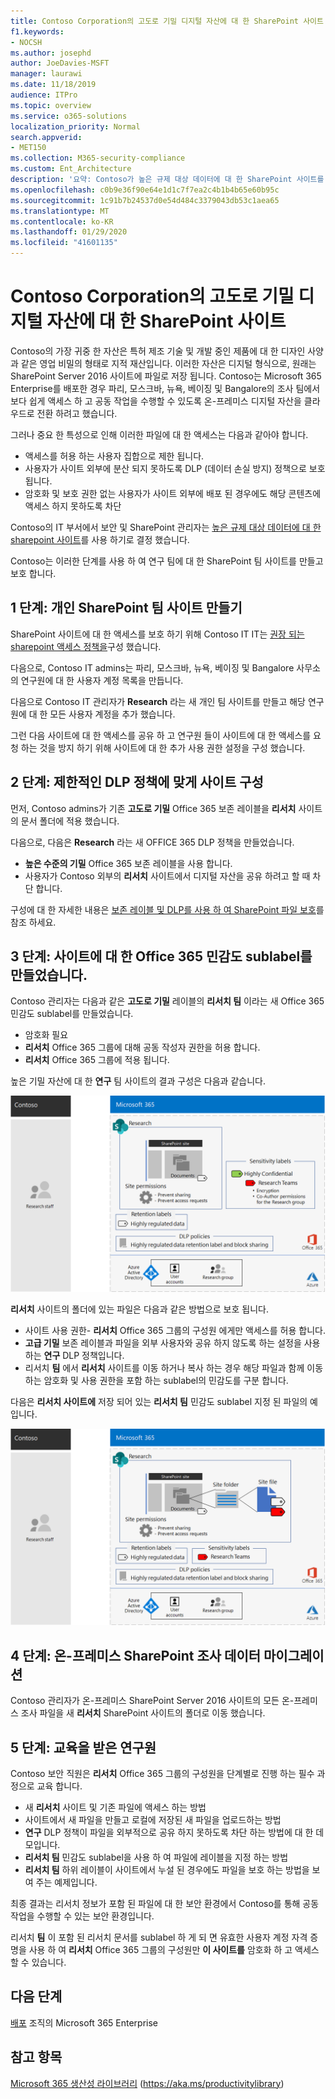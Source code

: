 ```yaml
---
title: Contoso Corporation의 고도로 기밀 디지털 자산에 대 한 SharePoint 사이트
f1.keywords:
- NOCSH
ms.author: josephd
author: JoeDavies-MSFT
manager: laurawi
ms.date: 11/18/2019
audience: ITPro
ms.topic: overview
ms.service: o365-solutions
localization_priority: Normal
search.appverid:
- MET150
ms.collection: M365-security-compliance
ms.custom: Ent_Architecture
description: '요약: Contoso가 높은 규제 대상 데이터에 대 한 SharePoint 사이트를 구현 하 여 조사 팀 간의 공동 작업을 간편 하 게 수행 하는 방법'
ms.openlocfilehash: c0b9e36f90e64e1d1c7f7ea2c4b1b4b65e60b95c
ms.sourcegitcommit: 1c91b7b24537d0e54d484c3379043db53c1aea65
ms.translationtype: MT
ms.contentlocale: ko-KR
ms.lasthandoff: 01/29/2020
ms.locfileid: "41601135"
---
```

# <a name="sharepoint-site-for-highly-confidential-digital-assets-of-the-contoso-corporation"></a>Contoso Corporation의 고도로 기밀 디지털 자산에 대 한 SharePoint 사이트

Contoso의 가장 귀중 한 자산은 특허 제조 기술 및 개발 중인 제품에 대 한 디자인 사양과 같은 영업 비밀의 형태로 지적 재산입니다. 이러한 자산은 디지털 형식으로, 원래는 SharePoint Server 2016 사이트에 파일로 저장 됩니다. Contoso는 Microsoft 365 Enterprise를 배포한 경우 파리, 모스크바, 뉴욕, 베이징 및 Bangalore의 조사 팀에서 보다 쉽게 액세스 하 고 공동 작업을 수행할 수 있도록 온-프레미스 디지털 자산을 클라우드로 전환 하려고 했습니다. 
  
그러나 중요 한 특성으로 인해 이러한 파일에 대 한 액세스는 다음과 같아야 합니다.

- 액세스를 허용 하는 사용자 집합으로 제한 됩니다. 
- 사용자가 사이트 외부에 분산 되지 못하도록 DLP (데이터 손실 방지) 정책으로 보호 됩니다.
- 암호화 및 보호 권한 없는 사용자가 사이트 외부에 배포 된 경우에도 해당 콘텐츠에 액세스 하지 못하도록 차단

Contoso의 IT 부서에서 보안 및 SharePoint 관리자는 [높은 규제 대상 데이터에 대 한 sharepoint 사이트](teams-sharepoint-online-sites-highly-regulated-data.md)를 사용 하기로 결정 했습니다.
  
Contoso는 이러한 단계를 사용 하 여 연구 팀에 대 한 SharePoint 팀 사이트를 만들고 보호 합니다.

## <a name="step-1-created-a-private-sharepoint-team-site"></a>1 단계: 개인 SharePoint 팀 사이트 만들기

SharePoint 사이트에 대 한 액세스를 보호 하기 위해 Contoso IT IT는 [권장 되는 sharepoint 액세스 정책을](sharepoint-file-access-policies.md)구성 했습니다.

다음으로, Contoso IT admins는 파리, 모스크바, 뉴욕, 베이징 및 Bangalore 사무소의 연구원에 대 한 사용자 계정 목록을 만듭니다. 

다음으로 Contoso IT 관리자가 **Research** 라는 새 개인 팀 사이트를 만들고 해당 연구원에 대 한 모든 사용자 계정을 추가 했습니다.

그런 다음 사이트에 대 한 액세스를 공유 하 고 연구원 들이 사이트에 대 한 액세스를 요청 하는 것을 방지 하기 위해 사이트에 대 한 추가 사용 권한 설정을 구성 했습니다.

## <a name="step-2-configured-the-site-for-a-restrictive-dlp-policy"></a>2 단계: 제한적인 DLP 정책에 맞게 사이트 구성

먼저, Contoso admins가 기존 **고도로 기밀** Office 365 보존 레이블을 **리서치** 사이트의 문서 폴더에 적용 했습니다.

다음으로, 다음은 **Research** 라는 새 OFFICE 365 DLP 정책을 만들었습니다.

- **높은 수준의 기밀** Office 365 보존 레이블을 사용 합니다. 
- 사용자가 Contoso 외부의 **리서치** 사이트에서 디지털 자산을 공유 하려고 할 때 차단 합니다.

구성에 대 한 자세한 내용은 [보존 레이블 및 DLP를 사용 하 여 SharePoint 파일 보호](https://docs.microsoft.com/office365/enterprise/protect-sharepoint-online-files-with-office-365-labels-and-dlp)를 참조 하세요.

## <a name="step-3-created-an-office-365-sensitivity-sublabel-for-the-site"></a>3 단계: 사이트에 대 한 Office 365 민감도 sublabel를 만들었습니다.

Contoso 관리자는 다음과 같은 **고도로 기밀** 레이블의 **리서치 팀** 이라는 새 Office 365 민감도 sublabel를 만들었습니다.

- 암호화 필요
- **리서치** Office 365 그룹에 대해 공동 작성자 권한을 허용 합니다.
- **리서치** Office 365 그룹에 적용 됩니다.

높은 기밀 자산에 대 한 **연구** 팀 사이트의 결과 구성은 다음과 같습니다.

![높은 기밀 자산에 대 한 연구 팀 사이트의 결과 구성](./media/contoso-sharepoint-online-site-for-highly-confidential-assets/final-config.png)

**리서치** 사이트의 폴더에 있는 파일은 다음과 같은 방법으로 보호 됩니다.

- 사이트 사용 권한- **리서치** Office 365 그룹의 구성원 에게만 액세스를 허용 합니다.
- **고급 기밀** 보존 레이블과 파일을 외부 사용자와 공유 하지 않도록 하는 설정을 사용 하는 **연구** DLP 정책입니다.
- 리서치 **팀** 에서 **리서치** 사이트를 이동 하거나 복사 하는 경우 해당 파일과 함께 이동 하는 암호화 및 사용 권한을 포함 하는 sublabel의 민감도를 구분 합니다.

다음은 **리서치 사이트에** 저장 되어 있는 **리서치 팀** 민감도 sublabel 지정 된 파일의 예입니다.

![높은 기밀 자산에 대 한 연구 팀 사이트의 결과 구성](./media/contoso-sharepoint-online-site-for-highly-confidential-assets/final-config-example-file.png)


## <a name="step-4-migrated-the-on-premises-sharepoint-research-data"></a>4 단계: 온-프레미스 SharePoint 조사 데이터 마이그레이션

Contoso 관리자가 온-프레미스 SharePoint Server 2016 사이트의 모든 온-프레미스 조사 파일을 새 **리서치** SharePoint 사이트의 폴더로 이동 했습니다.

## <a name="step-5-trained-their-researchers"></a>5 단계: 교육을 받은 연구원

Contoso 보안 직원은 **리서치** Office 365 그룹의 구성원을 단계별로 진행 하는 필수 과정으로 교육 합니다.

- 새 **리서치** 사이트 및 기존 파일에 액세스 하는 방법
- 사이트에서 새 파일을 만들고 로컬에 저장된 새 파일을 업로드하는 방법
- **연구** DLP 정책이 파일을 외부적으로 공유 하지 못하도록 차단 하는 방법에 대 한 데모입니다.
- **리서치 팀** 민감도 sublabel을 사용 하 여 파일에 레이블을 지정 하는 방법
- **리서치 팀** 하위 레이블이 사이트에서 누설 된 경우에도 파일을 보호 하는 방법을 보여 주는 예제입니다.

최종 결과는 리서치 정보가 포함 된 파일에 대 한 보안 환경에서 Contoso를 통해 공동 작업을 수행할 수 있는 보안 환경입니다. 

리서치 **팀** 이 포함 된 리서치 문서를 sublabel 하 게 되 면 유효한 사용자 계정 자격 증명을 사용 하 여 **리서치** Office 365 그룹의 구성원만 **이 사이트를** 암호화 하 고 액세스할 수 있습니다.

## <a name="next-step"></a>다음 단계

[배포](deploy-microsoft-365-enterprise.md) 조직의 Microsoft 365 Enterprise

## <a name="see-also"></a>참고 항목

[Microsoft 365 생산성 라이브러리](https://aka.ms/productivitylibrary) (https://aka.ms/productivitylibrary)
